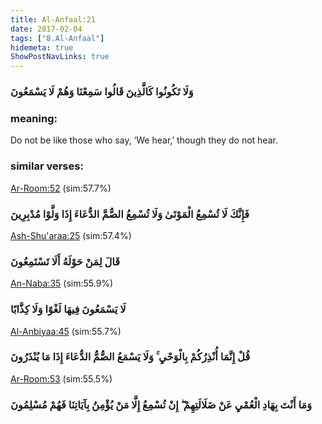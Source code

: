 ```yaml
---
title: Al-Anfaal:21
date: 2017-02-04
tags: ["8.Al-Anfaal"]
hidemeta: true 
ShowPostNavLinks: true 
---
```

### وَلَا تَكُونُوا كَالَّذِينَ قَالُوا سَمِعْنَا وَهُمْ لَا يَسْمَعُونَ
### meaning: 
Do not be like those who say, ‘We hear,’ though they do not hear.
### similar verses: 

[Ar-Room:52](/30/52) (sim:57.7%)

### فَإِنَّكَ لَا تُسْمِعُ الْمَوْتَىٰ وَلَا تُسْمِعُ الصُّمَّ الدُّعَاءَ إِذَا وَلَّوْا مُدْبِرِينَ

[Ash-Shu'araa:25](/26/25) (sim:57.4%)

### قَالَ لِمَنْ حَوْلَهُ أَلَا تَسْتَمِعُونَ

[An-Naba:35](/78/35) (sim:55.9%)

### لَا يَسْمَعُونَ فِيهَا لَغْوًا وَلَا كِذَّابًا

[Al-Anbiyaa:45](/21/45) (sim:55.7%)

### قُلْ إِنَّمَا أُنْذِرُكُمْ بِالْوَحْيِ ۚ وَلَا يَسْمَعُ الصُّمُّ الدُّعَاءَ إِذَا مَا يُنْذَرُونَ

[Ar-Room:53](/30/53) (sim:55.5%)

### وَمَا أَنْتَ بِهَادِ الْعُمْيِ عَنْ ضَلَالَتِهِمْ ۖ إِنْ تُسْمِعُ إِلَّا مَنْ يُؤْمِنُ بِآيَاتِنَا فَهُمْ مُسْلِمُونَ
